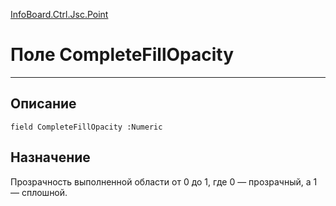 ﻿---
Link: InfoBoard.Ctrl.Jsc.Point.@CompleteFillOpacity
---

<!---  Навигация
[Имя проекта](#) :
-->
[InfoBoard.Ctrl.Jsc.Point](Default)

# Поле CompleteFillOpacity
---

## Описание

    field CompleteFillOpacity :Numeric

<!--
## Аргументы{#Args}

### Аргумент1

Описание аргумента 1
-->

## Назначение

Прозрачность выполненной области от 0 до 1, где 0 — прозрачный, а 1 — сплошной.

<!--
## Пример

    CompleteFillOpacity...
-->

